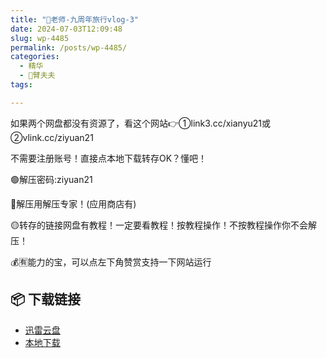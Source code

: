 ```yaml
---
title: "🌸老师-九周年旅行vlog-3"
date: 2024-07-03T12:09:48
slug: wp-4485
permalink: /posts/wp-4485/
categories:
  - 精华
  - 🌸臂夫夫
tags:

---
```


如果两个网盘都没有资源了，看这个网站👉①link3.cc/xianyu21或②vlink.cc/ziyuan21

不需要注册账号！直接点本地下载转存OK？懂吧！

🟢解压密码:ziyuan21

🔵解压用解压专家！(应用商店有)

🟡转存的链接网盘有教程！一定要看教程！按教程操作！不按教程操作你不会解压！

💰🈶能力的宝，可以点左下角赞赏支持一下网站运行

## 📦 下载链接
- [迅雷云盘](https://blziyuan21.com/pay-download/4485?key=907d68abfe&down_id=0)
- [本地下载](https://blziyuan21.com/pay-download/4485?key=907d68abfe&down_id=1)

